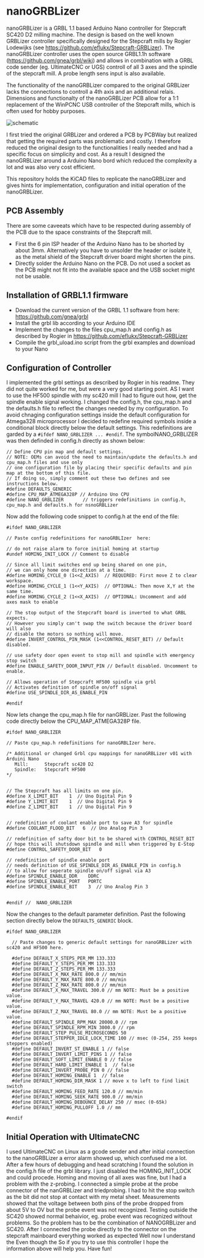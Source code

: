 # nanoGRBLizer
nanoGRBLizer is a GRBL 1.1 based Arduino Nano controller for Stepcraft SC420 D2 milling machine.
The design is based on the well known GRBLizer controller specifically designed for the Stepcraft mills by Rogier Lodewijks (see https://github.com/eflukx/Stepcraft-GRBLizer). 
The nanoGRBLizer controller uses the open source GRBL1.1h software (https://github.com/gnea/grbl/wiki) and allows in combination with a GRBL code sender (eg. UltimateCNC or UGS) controll of all 3 axes and the spindle of the stepcraft mill. A probe length sens input is also available. 

The functionality of the nanoGRBLizer compared to the original GRBLizer lacks the connections to controll a 4th axis and an additional relais. Dimensions and functionalty of the nanoGRBLizer PCB allow for a 1:1 replacement of the WinPCNC USB controller of the Stepcraft mills, which is often used for hobby purposes.

![schematic](nanoGRBLizer.jpg)

I first tried the original GRBLizer and ordered a PCB by PCBWay but realized that getting the required parts was problematic and costly. I therefore reduced the original design to the functionalities I really needed and had a specific focus on simplicity and cost. As a result I designed the nanoGRBLizer around a Arduino Nano bord which reduced the complexity a lot and was also very cost efficient. 

This repository holds the KiCAD files to replicate the nanoGRBLizer and gives hints for implementation, configuration and initial operation of the nanoGRBLizer.
## PCB Assembly
There are some caveeats which have to be respected during assembly of the PCB due to the space constraints of the Stepcraft mill.
- First the 6 pin ISP header of the Arduino Nano has to be shorted by about 3mm. Alternatively you have to unsolder the header or isolate it, as the metal shield of the Stepcraft driver board might shorten the pins.
- Directly solder the Arduino Nano on the PCB. Do not used a socket as the PCB might not fit into the available space and the USB socket might not be usable.
## Installation of GRBL1.1 firmware
- Download the current version of the GRBL 1.1 software from here: https://github.com/gnea/grbl
- Install the grbl lib according to your Arduino IDE
- Implement the changes to the files cpu_map.h and config.h as described by Rogier in https://github.com/eflukx/Stepcraft-GRBLizer
- Compile the grbl_uload.ino script from the grbl examples and download to your Nano
## Configuration of Controller
I implemented the grbl settings as described by Rogier in his readme. They did not quite worked for me, but were a very good starting point. 
AS I want to use the HF500 spindle with my sc420 mill I had to figure out how, get the spindle enable signal working.
I changed the config.h, the cpu_map.h and the defaults.h file to reflect the changes needed by my configuration. To avoid chnaging configuration settings inside the default configuration for Atmega328 microprocessor I decided to  redefine required symbols inside a conditional block directly below the default settings. This redefinitions are garded by a `#ifdef NANO_GRBLIZER ... #endif`. The symbolNANO_GRBLIZER was then definded in config.h directly as shown below:
```
// Define CPU pin map and default settings.
// NOTE: OEMs can avoid the need to maintain/update the defaults.h and cpu_map.h files and use only
// one configuration file by placing their specific defaults and pin map at the bottom of this file.
// If doing so, simply comment out these two defines and see instructions below.
#define DEFAULTS_GENERIC
#define CPU_MAP_ATMEGA328P // Arduino Uno CPU
#define NANO_GRBLIZER       // triggers redefinitions in config.h, cpu_map.h and defaults.h for nsnoGRBLizer
```
Now add the following code snippet to config.h at the end of the file:

```
#ifdef NANO_GRBLIZER

// Paste config redefinitions for nanoGRBLIzer  here:

// do not raise alarm to force initial homing at startup
#undef HOMING_INIT_LOCK // Comment to disable

// Since all limit switches end up being shared on one pin, 
// we can only home one direction at a time.
#define HOMING_CYCLE_0 (1<<Z_AXIS)  // REQUIRED: First move Z to clear workspace.
#define HOMING_CYCLE_1 (1<<Y_AXIS)  // OPTIONAL: Then move X,Y at the same time.
#define HOMING_CYCLE_2 (1<<X_AXIS)  // OPTIONAL: Uncomment and add axes mask to enable

// The stop output of the Stepcraft board is inverted to what GRBL expects.
// However you simply can't swap the switch because the driver board will also
// disable the motors so nothing will move.
#define INVERT_CONTROL_PIN_MASK (1<<CONTROL_RESET_BIT) // Default disabled.

// use safety door open event to stop mill and spindle with emergency stop switch
#define ENABLE_SAFETY_DOOR_INPUT_PIN // Default disabled. Uncomment to enable.

// Allows operation of Stepcraft HF500 spindle via grbl
// Activates definition of spindle on/off signal
#define USE_SPINDLE_DIR_AS_ENABLE_PIN

#endif
```

Now lets change the cpu_map.h file for nanGRBLizer. Past the following code directly below the CPU_MAP_ATMEGA328P file.

```
#ifdef NANO_GRBLIZER

// Paste cpu_map.h redefinitions for nanoGRBLIzer here.

/* Additional or changed Grbl cpu mappings for nanoGRBLizer v01 with Arduini Nano
   Mill:      Stepcraft sc420 D2
   Spindle:   Stepcraft HF500
*/


// The Stepcraft has all limits on one pin.
#define X_LIMIT_BIT    1  // Uno Digital Pin 9
#define Y_LIMIT_BIT    1  // Uno Digital Pin 9
#define Z_LIMIT_BIT    1  // Uno Digital Pin 9


// redefinition of coolant enable port to save A3 for spindle
#define COOLANT_FLOOD_BIT   6  // Uno Analog Pin 3

// redefinition of safty door bit to be shared with CONTROL_RESET_BIT
// hope this will shutsdown spindle and mill when triggered by E-Stop 
#define CONTROL_SAFETY_DOOR_BIT   0

// redefinition of spindle enable port 
// needs definition of USE_SPINDLE_DIR_AS_ENABLE_PIN in config.h 
// to allow for seperate spindle on/off signal via A3
#define SPINDLE_ENABLE_DDR    DDRC
#define SPINDLE_ENABLE_PORT   PORTC
#define SPINDLE_ENABLE_BIT    3  // Uno Analog Pin 3


#endif //  NANO_GRBLIZER
```

Now the changes to the default parameter definition. Past the following section directly below the `DEFAULTS_GENERIC` block.

```
#ifdef NANO_GRBLIZER

  // Paste changes to generic default settings for nanoGRBLizer with sc420 and HF500 here.

  #define DEFAULT_X_STEPS_PER_MM 133.333
  #define DEFAULT_Y_STEPS_PER_MM 133.333
  #define DEFAULT_Z_STEPS_PER_MM 133.333
  #define DEFAULT_X_MAX_RATE 800.0 // mm/min
  #define DEFAULT_Y_MAX_RATE 800.0 // mm/min
  #define DEFAULT_Z_MAX_RATE 800.0 // mm/min
  #define DEFAULT_X_MAX_TRAVEL 300.0 // mm NOTE: Must be a positive value.
  #define DEFAULT_Y_MAX_TRAVEL 420.0 // mm NOTE: Must be a positive value.
  #define DEFAULT_Z_MAX_TRAVEL 80.0 // mm NOTE: Must be a positive value.
  #define DEFAULT_SPINDLE_RPM_MAX 20000.0 // rpm
  #define DEFAULT_SPINDLE_RPM_MIN 3000.0 // rpm
  #define DEFAULT_STEP_PULSE_MICROSECONDS 50
  #define DEFAULT_STEPPER_IDLE_LOCK_TIME 100 // msec (0-254, 255 keeps steppers enabled)
  #define DEFAULT_INVERT_ST_ENABLE 1 // false
  #define DEFAULT_INVERT_LIMIT_PINS 1 // false
  #define DEFAULT_SOFT_LIMIT_ENABLE 0 // false
  #define DEFAULT_HARD_LIMIT_ENABLE 1  // false
  #define DEFAULT_INVERT_PROBE_PIN 0 // false
  #define DEFAULT_HOMING_ENABLE 1  // false
  #define DEFAULT_HOMING_DIR_MASK 1 // move x to left to find limit switch
  #define DEFAULT_HOMING_FEED_RATE 120.0 // mm/min
  #define DEFAULT_HOMING_SEEK_RATE 900.0 // mm/min
  #define DEFAULT_HOMING_DEBOUNCE_DELAY 250 // msec (0-65k)
  #define DEFAULT_HOMING_PULLOFF 1.0 // mm

#endif
```

## Initial Operation with UltimateCNC
I used UltimateCNC on Linux as a gcode sender and after initial connection to the nanoGRBLizer a error alarm showed up, which confused me a lot. After a few hours of debugging and head scratching I found the solution in the config.h file of the grbl library. I just disabled the HOMING_INIT_LOCK and could procede. Homing and moving of all axes was fine, but I had a problem with the z-probing. I connected a simple probe at the probe connector of the nanGRBLizer and triedprobing. I had to hit the stop switch as the bit did not stop at contact with my metal sheet. Measurements showed that the voltage between both pins of the probe dropped from about 5V to OV but the probe event was not recognized. Testing outside the SC420 showed normal behaivior, eg. probe event was recognized without problems. So the problem has to be the combination of NANOGRBLizer and SC420. 
After I connected the probe directly to the connector on the stepcraft mainboard everything worked as expected Well now I understand the Even though the 
So if you try to use this controller I hope the information above will help you. Have fun!

